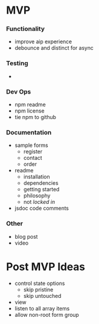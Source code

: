 # MVP

### Functionality
- improve aip experience
- debounce and distinct for async

### Testing
- 

### Dev Ops
- npm readme
- npm license
- tie npm to github

### Documentation
- sample forms
  - register
  - contact
  - order
- readme
  - installation
  - dependencies
  - getting started
  - philosophy
  - not _locked in_
- jsdoc code comments

### Other
- blog post
- video


# Post MVP Ideas
- control state options
  - skip pristine
  - skip untouched
- view
- listen to all array items
- allow non-root form group